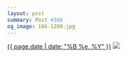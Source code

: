```yaml
---
layout: post
summary: Post #186
og_image: 186-1280.jpg
---
```


<p>
  <time><a href="/186">{{ page.date | date: "%B %e, %Y" }}</a></time>
  <a href="/186"><img src="{{ site.assets_url }}/186-640.jpg" srcset="{{ site.assets_url }}/186-1280.jpg 1280w, {{ site.assets_url }}/186-960.jpg 960w, {{ site.assets_url }}/186-640.jpg 640w, {{ site.assets_url }}/186-320.jpg 320w" sizes="(min-width: 700px) 50vw, calc(100vw - 2rem)" /></a>
</p>

